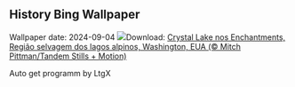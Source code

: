 ## History Bing Wallpaper
Wallpaper date: 2024-09-04
![](https://www.bing.com/th?id=OHR.AlpineLakes_PT-BR5855305419_UHD.jpg&w=1000)Download: [Crystal Lake nos Enchantments, Região selvagem dos lagos alpinos, Washington, EUA (© Mitch Pittman/Tandem Stills + Motion)](https://www.bing.com/th?id=OHR.AlpineLakes_PT-BR5855305419_UHD.jpg)

Auto get programm by LtgX
